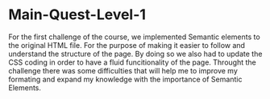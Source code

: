 # Main-Quest-Level-1
For the first challenge of the course, we implemented Semantic elements to the original HTML file. For the purpose of making it easier to follow and understand the structure of the page. By doing so we also had to update the CSS coding in order to have a fluid funcitionality of the page. Throught the challenge there was some difficulties that will help me to improve my formating and expand my knowledge with the importance of Semantic Elements.
